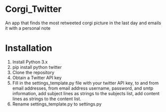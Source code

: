 # Corgi_Twitter
An app that finds the most retweeted corgi picture in the last day and emails it with a personal note

# Installation
1. Install Python 3.x
2. pip install python twitter
3. Clone the repository
5. Obtain a Twitter API key
6. Fill in the settings_template.py file with your twitter API key, to and from email addresses,
from email address username, password, and smtp information, add subject lines as strings to the subjects list, add content lines as strings to the content list.
7. Rename settings_template.py to settings.py
